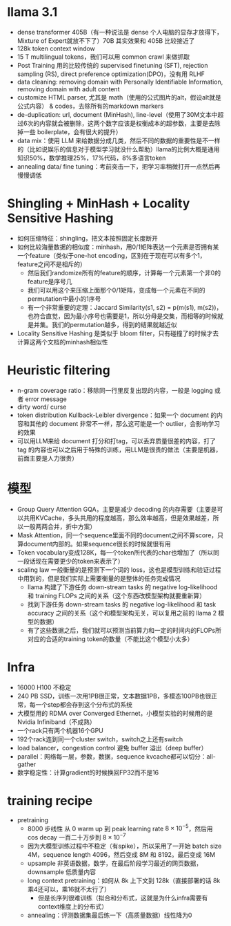 # llama 3.1

- dense transformer 405B（有一种说法是 dense 个人电脑的显存才放得下，Mixture of Expert就放不下了）70B 其实效果和 405B 比较接近了
- 128k token context window
- 15 T multilingual tokens，我们可以用 common crawl 来做抓取
- Post Training 用的比较传统的 supervised finetuning (SFT), rejection sampling (RS), direct preference optimization(DPO)，没有用 RLHF
- data cleaning: removing domain with Personally Identifiable Information, removing domain with adult content
- customize HTML parser, 尤其是 math（使用的公式图片的alt，假设alt就是公式内容） & codes，去除所有的markdown markers
- de-duplication: url, document (MinHash), line-level（使用了30M文本中超过6次的内容就会被删除，这两个数字应该是权衡成本的超参数，主要是去除掉一些 boilerplate，会有很大的提升）
- data mix：使用 LLM 来给数据分成几类，然后不同的数据的重要性是不一样的（比如说娱乐的信息对于模型学习就没什么帮助）llama的比例大概是通用知识50%，数学推理25%，17%代码，8%多语言token
- annealing data/ fine tuning：考前突击一下，把学习率稍微打开一点然后再慢慢调低

# Shingling + MinHash + Locality Sensitive Hashing

- 如何压缩特征：shingling，把文本按照固定长度断开
- 如何比较海量数据的相似度：minhash，用0/1矩阵表达一个元素是否拥有某一个feature（类似于one-hot encoding，区别在于现在可以有多个1，feature之间不是相斥的）
  - 然后我们randomize所有的feature的顺序，计算每一个元素第一个非0的feature是序号几
  - 我们可以用这个来压缩上面那个0/1矩阵，变成每一个元素在不同的permutation中最小的1序号
  - 有一个非常重要的定理：Jaccard Similarity(s1, s2) = p(m(s1), m(s2))，也符合直觉，因为最小序号也需要是1，所以分母是交集，而相等的时候就是并集。我们的permutation越多，得到的结果就越近似
- Locality Sensitive Hashing 是类似于 bloom filter，只有碰撞了的时候才去计算这两个文档的minhash相似性

# Heuristic filtering

- n-gram coverage ratio：移除同一行里反复出现的内容，一般是 logging 或者 error message
- dirty word/ curse
- token distribution Kullback-Leibler divergence：如果一个 document 的内容和其他的 document 非常不一样，那么这可能是一个 outlier，会影响学习的效果
- 可以用LLM来给 document 打分和打tag，可以丢弃质量很差的内容，打了tag 的内容也可以之后用于特殊的训练，用LLM是很贵的做法（主要是机器，前面主要是人力很贵）

# 模型

- Group Query Attention GQA，主要是减少 decoding 的内存需要（主要是可以共用KVCache，多头共用的程度越高，那么效率越高，但是效果越差，所以一般两两合并，折中方案）
- Mask Attention，同一个sequence里面不同的document之间不算score，只算document内部的。如果sequence很长的时候就很有用
- Token vocabulary变成128K，每一个token所代表的char也增加了（所以同一段话现在需要更少的token来表示了）
- scaling law 一般衡量的是预测下一个词的 loss，这也是模型训练和验证过程中用到的，但是我们实际上需要衡量的是整体的任务完成情况
  - llama 构建了下游任务 down-stream tasks 的 negative log-likelihood 和 training FLOPs 之间的关系（这个东西改模型架构就要重新算）
  - 找到下游任务 down-stream tasks 的 negative log-likelihood 和 task accuracy 之间的关系（这个和模型架构无关，可以复用之前的 llama 2 模型的数据）
  - 有了这些数据之后，我们就可以预测当前算力和一定的时间内的FLOPs所对应的合适的training token的数量（不能比这个模型小太多）

# Infra

- 16000 H100 不稳定
- 240 PB SSD，训练一次用1PB很正常，文本数据1PB，多模态100PB也很正常，每一个step都会存到这个分布式的系统
- 大模型用的 RDMA over Converged Ethernet，小模型实验的时候用的是Nvidia Infiniband（不成熟）
- 一个rack只有两个机器16个GPU
- 192个rack连到同一个cluster switch，switch之上还有switch
- load balancer，congestion control 避免 buffer 溢出（deep buffer）
- parallel：网络每一层，参数，数据，sequence kvcache都可以切分：all-gather
- 数字稳定性：计算gradient的时候换回FP32而不是16

# training recipe

- pretraining
  - 8000 步线性 从 0 warm up 到 peak learning rate $8 \times 10^{-5}$，然后用 cos decay 一百二十万步到 $8 \times 10^{-7}$
  - 因为大模型训练过程中不稳定（有spike），所以采用了一开始 batch size 4M，sequence length 4096，然后变成 8M 和 8192。最后变成 16M
  - upsample 非英语数据，数学，在最后阶段学习最近的网页数据，downsample 低质量内容
  - long context pretraining：如何从 8k 上下文到 128k（直接部署的话 8k 乘4还可以，乘16就不太行了）
    - 但是长序列很难训练（拟合和分布式，这就是为什么infra需要有context维度上的分布式）
  - annealing：评测数据集最后练一下（高质量数据）线性降为0